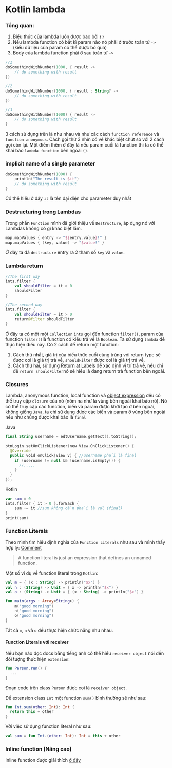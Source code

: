 # Kotlin lambda

### Tổng quan:

1.  Biểu thức của lambda luôn được bao bởi `{}`
2.  Nếu lambda function có bất kì param nào nó phải ở trước toán tử `->` (kiểu dữ liệu của param có thể được bỏ qua)
3.  Body của lambda function phải ở sau toán tử `->`

```kotlin
//1
doSomethingWithNumber(1000, { result ->
    // do something with result
})

//2
doSomethingWithNumber(1000, { result : String? ->
    // do something with result
})

//3
doSomethingWithNumber(1000) { result ->
    // do something with result
}

```

3 cách sử dụng trên là như nhau và như các cách `function reference` và `function anonymous`. Cách gọi thứ 3 nhìn có vẻ khác biệt chút so với 2 cách gọi còn lại. Một điểm thêm ở đây là nếu param cuối là function thì ta có thể khai báo `lambda function` bên ngoài `()`.

### implicit name of a single parameter

```kotlin
doSomethingWithNumber(1000) {
    println("The result is $it")
    // do something with result
}

```

Có thể hiểu ở đây `it` là tên đại diện cho parameter duy nhất

### Destructuring trong Lambdas

Trong phần `Function` mình đã giới thiệu về `Destructure`, áp dụng nó với Lambdas không có gì khác biệt lắm.

```kotlin
map.mapValues { entry -> "${entry.value}!" }
map.mapValues { (key, value) -> "$value!" }

```

Ở đây ta đã `destructure` entry ra 2 tham số `key` và `value`.

### Lambda return

```kotlin
//The first way
ints.filter {
    val shouldFilter = it > 0
    shouldFilter
}

//The second way
ints.filter {
    val shouldFilter = it > 0
    return@filter shouldFilter
}

```

Ở đây ta có một một `Collection` `ints` gọi đến function `filter()`, param của function `filter()`là function có kiểu trả về là `Boolean`. Ta sử dụng `lambda` để thực hiện điều này. Có 2 cách để return một function:

1.  Cách thứ nhất, giá trị của biểu thức cuối cùng trùng với return type sẽ được coi là giá trị trả về, `shouldFilter` được coi là giá trị trả về.
2.  Cách thứ hai, sử dụng [Return at Labels](https://kotlinlang.org/docs/reference/returns.html#return-at-labels) để xác định vị trí trả về, nếu chỉ để `return shouldFilter`nó sẽ hiểu là đang return trả function bên ngoài.

### Closures

Lambda, anonymous function, local function và [object expression](https://kotlinlang.org/docs/reference/object-declarations.html#object-expressions) đều có thể truy cập `closure` của nó (nôm na như là vùng bên ngoài khai báo nó). Nó có thể truy cập các function, biến và param được khởi tạo ở bên ngoài, không giống `Java`, ta chỉ sử dụng được các biến và param ở vùng bên ngoài nếu như chúng được khai báo là `final`

Java

```kotlin
final String username = edtUsername.getText().toString();

btnLogin.setOnClickListener(new View.OnClickListener() {
  @Override
  public void onClick(View v) { //username phải là final
    if (username != null && !username.isEmpty()) {
      //.....
    }
  }
});

```

Kotlin

```kotlin
var sum = 0
ints.filter { it > 0 }.forEach {
    sum += it //sum không cần phải là val (final)
}
print(sum)

```

### Function Literals

Theo mình tìm hiểu định nghĩa của `Function Literals` như sau và mình thấy hợp lý: [Comment](https://stackoverflow.com/questions/12314905/exact-meaning-of-function-literal-in-javascript)

> A function literal is just an expression that defines an unnamed function.

Một số ví dụ về function literal trong `Kotlin`:

```kotlin
val m = { (x : String) -> println("$x") }
val n : (String) -> Unit = { x -> println("$x") }
val o : (String) -> Unit = { (x : String) -> println("$x") }

fun main(args : Array<String>) {
    m("good morning")
    n("good morning")
    o("good morning")
}

```

Tất cả `m`, `n` và `o` đều thực hiện chức năng như nhau.

#### Function Literals với receiver

Nếu bạn nào đọc docs bằng tiếng anh có thể hiểu `receiver object` nói đến đối tượng thực hiện `extension`:

```kotlin
fun Person.run() {
  ...
}

```

Đoạn code trên class `Person` được coi là `receiver object`.

Để extension class `Int` một function `sum()` bình thường sẽ như sau:

```kotlin
fun Int.sum(other: Int): Int {
  return this + other
}

```

Vỡi việc sử dụng function literal như sau:

```kotlin
val sum = fun Int.(other: Int): Int = this + other

```

### Inline function (Nâng cao)

Inline function được giải thích [ở đây](kotlin-inline-function.md)
